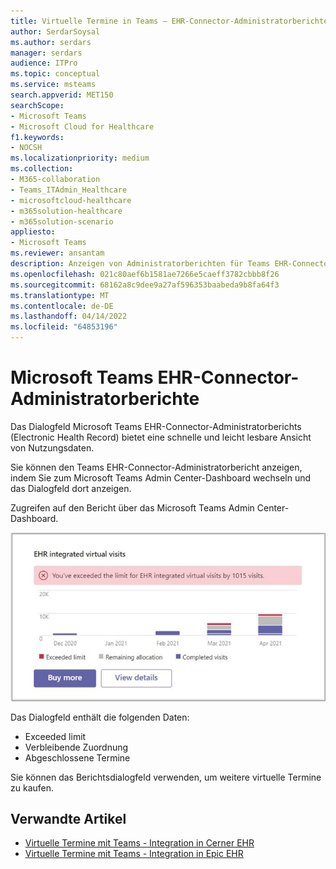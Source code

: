 ```yaml
---
title: Virtuelle Termine in Teams – EHR-Connector-Administratorberichte
author: SerdarSoysal
ms.author: serdars
manager: serdars
audience: ITPro
ms.topic: conceptual
ms.service: msteams
search.appverid: MET150
searchScope:
- Microsoft Teams
- Microsoft Cloud for Healthcare
f1.keywords:
- NOCSH
ms.localizationpriority: medium
ms.collection:
- M365-collaboration
- Teams_ITAdmin_Healthcare
- microsoftcloud-healthcare
- m365solution-healthcare
- m365solution-scenario
appliesto:
- Microsoft Teams
ms.reviewer: ansantam
description: Anzeigen von Administratorberichten für Teams EHR-Connectortermine.
ms.openlocfilehash: 021c80aef6b1581ae7266e5caeff3782cbbb8f26
ms.sourcegitcommit: 68162a8c9dee9a27af596353baabeda9b8fa64f3
ms.translationtype: MT
ms.contentlocale: de-DE
ms.lasthandoff: 04/14/2022
ms.locfileid: "64853196"
---
```

# <a name="microsoft-teams-ehr-connector-admin-reports"></a>Microsoft Teams EHR-Connector-Administratorberichte

Das Dialogfeld Microsoft Teams EHR-Connector-Administratorberichts (Electronic Health Record) bietet eine schnelle und leicht lesbare Ansicht von Nutzungsdaten.

Sie können den Teams EHR-Connector-Administratorbericht anzeigen, indem Sie zum Microsoft Teams Admin Center-Dashboard wechseln und das Dialogfeld dort anzeigen.

Zugreifen auf den Bericht über das Microsoft Teams Admin Center-Dashboard.

 ![dialog of virtual appointments allocations and limits.](../../media/admin-connector-report.png)

Das Dialogfeld enthält die folgenden Daten:

- Exceeded limit
- Verbleibende Zuordnung
- Abgeschlossene Termine

Sie können das Berichtsdialogfeld verwenden, um weitere virtuelle Termine zu kaufen.

## <a name="related-articles"></a>Verwandte Artikel

- [Virtuelle Termine mit Teams - Integration in Cerner EHR](ehr-admin-cerner.md)
- [Virtuelle Termine mit Teams - Integration in Epic EHR](ehr-admin.md)
